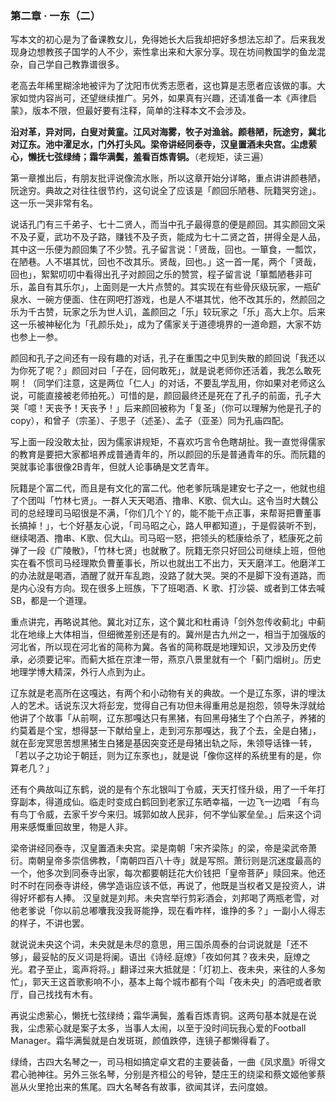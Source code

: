 ### 第二章 · 一东（二）

写本文的初心是为了备课教女儿，免得她长大后我却把好多想法忘却了。后来我发现身边想教孩子国学的人不少，索性拿出来和大家分享。现在坊间教国学的鱼龙混杂，自己学自己教靠谱很多。

老高去年稀里糊涂地被评为了沈阳市优秀志愿者，这也算是志愿者应该做的事。大家如觉内容尚可，还望继续推广。另外，如果真有兴趣，还请准备一本《声律启蒙》，版本不限，但最好要有注释，简单的注释本文不会涉及。

**沿对革，异对同，白叟对黄童。江风对海雾，牧子对渔翁。颜巷陋，阮途穷，冀北对辽东。池中濯足水，门外打头风。梁帝讲经同泰寺，汉皇置酒未央宫。尘虑萦心，懒抚七弦绿绮；霜华满鬓，羞看百炼青铜。**（老规矩，读三遍）

第一章推出后，有朋友批评说像流水账，所以这章开始分详略，重点讲讲颜巷陋，阮途穷。典故之对往往很节约，这句说全了应该是「颜回乐陋巷、阮籍哭穷途」。这一乐一哭非常有名。

说话孔门有三千弟子、七十二贤人，而当中孔子最得意的便是颜回。其实颜回文采不及子夏，武功不及子路，赚钱不及子贡，能成为七十二贤之首，拼得全是人品，其中这一乐便为颜回集了不少赞。孔子留言说：「贤哉，回也。一箪食，一瓢饮，在陋巷。人不堪其忧，回也不改其乐。贤哉，回也。」这一首一尾，两个「贤哉，回也」，絮絮叨叨中看得出孔子对颜回之乐的赞赏，程子留言说「箪瓢陋巷非可乐，盖自有其乐尔」，上面则是一大片点赞的。其实现在有些骨灰级玩家，一瓶矿泉水、一碗方便面、住在网吧打游戏，也是人不堪其忧，他不改其乐的，然颜回之乐为千古赞，玩家之乐为世人讥，盖颜回之「乐」较玩家之「乐」高大上尔。后来这一乐被神秘化为「孔颜乐处」，成为了儒家关于道德境界的一道命题，大家不妨也参上一参。

颜回和孔子之间还有一段有趣的对话，孔子在重围之中见到失散的颜回说「我还以为你死了呢？」颜回对曰「子在，回何敢死」，就是说老师你还活着，我怎么敢死啊！（同学们注意，这是两位「仁人」的对话，不要乱学乱用，你如果对老师这么说，可能直接被老师拍死。）可惜的是，颜回最终还是死在了孔子的前面，孔子大哭「噫！天丧予！天丧予！」后来颜回被称为「复圣」（你可以理解为他是孔子的copy），和曾子（宗圣）、子思子（述圣）、孟子（亚圣）同为孔庙四配。

写上面一段没敢太扯，因为儒家讲规矩，不喜欢巧言令色瞎胡扯。我一直觉得儒家的教育是要把大家都培养成普通青年的，所以颜回的乐是普通青年的乐。而阮籍的哭就事论事很像2B青年，但就人论事确是文艺青年。

阮籍是个富二代，而且是有文化的富二代。他老爹阮瑀是建安七子之一，他就也组了个团叫「竹林七贤」。一群人天天喝酒、撸串、K歌、侃大山。这令当时大魏公司的总经理司马昭很是不满，「你们几个丫的，能不能干点正事，来帮哥把曹董事长搞掉！」，七个好基友心说，「司马昭之心，路人甲都知道」，于是假装听不到，继续喝酒、撸串、K歌、侃大山。司马昭一怒，把领头的嵇康给杀了，嵇康死之前弹了一段《广陵散》，「竹林七贤」也就散了。阮籍无奈只好回公司继续上班，但他实在看不惯司马经理欺负曹董事长，所以也就出工不出力，天天磨洋工。他磨洋工的办法就是喝酒，酒醒了就开车乱跑，没路了就大哭。哭的不是脚下没有道路，而是内心没有方向。现在很多上班族，下了班喝酒、K 歌、打沙袋、或者到工体去喊SB，都是一个道理。

重点讲完，再略说其他。冀北对辽东，这个冀北和杜甫诗「剑外忽传收蓟北」中蓟北在地缘上大体相当，但细微差别还是有的。冀州是古九州之一，相当于加强版的河北省，所以现在河北省的简称为冀。各省的简称既是地理知识，又涉及历史传承，必须要记牢。而蓟大抵在京津一带，燕京八景里就有一个「蓟门烟树」。历史地理学博大精深，外行人点到为止。

辽东就是老高所在这嘎达，有两个和小动物有关的典故。一个是辽东豕，讲的埋汰人的艺术。话说东汉大将彭宠，觉得自己有功但未得重用总是抱怨，领导朱浮就给他讲了个故事「从前啊，辽东那嘎达只有黑猪，有回黑母猪生了个白羔子，养猪的约莫着是个宝，想得瑟一下献给皇上，走到河东那嘎达，我了个去，全是白猪」，就在彭宠冥思苦想黑猪生白猪是基因突变还是母猪出轨之际，朱领导话锋一转，「若以子之功论于朝廷，则为辽东豕也」，就是说「像你这样的系统里有的是，你算老几？」

还有个典故叫辽东鹤，说的是有个东北银叫丁令威，天天打怪升级，用了一千年打穿副本，得道成仙。临走时变成白鹤回到老家辽东晒幸福，一边飞一边唱 「有鸟有鸟丁令威，去家千岁今来归。城郭如故人民非，何不学仙冢垒垒。」后来这个词用来感慨重回故里，物是人非。

梁帝讲经同泰寺，汉皇置酒未央宫。梁是南朝「宋齐梁陈」的梁，帝是梁武帝萧衍。南朝皇帝多崇信佛教，「南朝四百八十寺」就是写照。萧衍则是沉迷度最高的一个，他多次到同泰寺出家，每次都要朝廷花大价钱把「皇帝菩萨」赎回来。他还时不时在同泰寺讲经，佛学造诣应该不低，再说了，他既是当权者又是投资人，讲得好坏都有人捧。
汉皇就是刘邦。未央宫举行剪彩酒会，刘邦喝了两瓶老雪，对他老爹说「你以前总嘟囔我没我哥能挣，现在看咋样，谁挣的多？」一副小人得志的样子，不讲也罢。

就说说未央这个词，未央就是未尽的意思，用三国杀周泰的台词说就是「还不够」，最妥帖的反义词是将阑。语出《诗经.庭燎》「夜如何其？夜未央，庭燎之光。君子至止，鸾声将将。」翻译过来大抵就是：「灯初上、夜未央，来往的人多匆忙」，郭天王这首歌影响不小，基本上每个城市都有个叫「夜未央」的酒吧或者歌厅，自己找找有木有。

再说尘虑萦心，懒抚七弦绿绮；霜华满鬓，羞看百炼青铜。这两句基本就是在说我，尘虑萦心就是案子太多，当事人太闹，以至于没时间玩我心爱的Football Manager。霜华满鬓就是白发斑斑，颜值跌停，连镜子都懒得看了。

绿绮，古四大名琴之一，司马相如搞定卓文君的主要装备，一曲《凤求凰》听得文君心驰神往。另外三张名琴，分别是齐桓公的号钟，楚庄王的绕梁和蔡文姬他爹蔡邕从火里抢出来的焦尾。四大名琴各有故事，欲闻其详，去问度娘。
